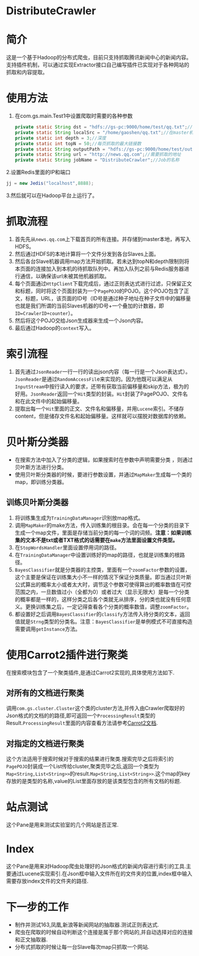 DistributeCrawler
=================
# 简介 #

这是一个基于Hadoop的分布式爬虫，目前只支持抓取腾讯新闻中心的新闻内容。支持插件机制，可以通过实现Extractor接口自己编写插件已实现对于各种网站的抓取和内容提取。

# 使用方法 #

1. 在com.gs.main.Test1中设置爬取时需要的各种参数

	```Java
	private static String dst = "hdfs://gs-pc:9000/home/test/qq.txt";//首页的链接暂存地
	private static String localSrc = "/home/gaoshen/qq.txt";//在master机器的暂存地
	private static int depth = 3;//深度
	private static int topN = 50;//每页抓取的最大链接数
	private static String outputPath = "hdfs://gs-pc:9000/home/test/output";//最终结果的输出路径
	private static String url = "http://news.qq.com";//需要抓取的地址
	private static String jobName = "DistributeCrawler";//Job的名称
	```

2.设置Redis里面的IP和端口
```Java
jj = new Jedis("localhost",8888);
```
3.然后就可以在Hadoop平台上运行了。

# 抓取流程 #
1. 首先先从`news.qq.com`上下载首页的所有连接。并存储到master本地，再写入HDFS。
2. 然后通过HDFS的本地计算将一个文件分发到各台Slaves上面。
3. 然后各台Slave机器调用map方法开始抓取。若未达到topN和depth限制则将本页面的连接加入到本机的待抓取队列中。再加入队列之前与Redis服务器进行通信，以确保该url未被其他机器抓取。
4. 每个页面通过`HttpClient`下载完成后，通过正则表达式进行过滤，只保留正文和标题，同时将这个页面封装为一个`PagePOJO`的POJO。这个POJO包含了正文，标题，URL，该页面的ID号（ID号是通过种子地址在种子文件中的偏移量也就是我们所谓的当前Slaves机器的ID号+一个叠加的计数器，即`ID=CrawlerID+counter`）。
5. 然后将这个POJO交给Json生成器来生成一个Json内容。
6. 最后通过Hadoop的`context`写入。

# 索引流程 #
1. 首先通过`JsonReader`一行一行的读出json内容（每一行是一个Json表达式）。`JsonReader`是通过`RandomAccessFil`e来实现的。因为他既可以满足从`InputStream`中按行读入的要求，还带有获取当前偏移量和skip方法，极为的好用。`JsonReader`返回一个`Hit`类型的封装。`Hit`封装了PagePOJO、文件名和在此文件中的起始偏移量。
2. 提取出每一个`Hit`里面的正文、文件名和偏移量，并用`Lucene`索引。不储存content，但是储存文件名和起始偏移量。这样就可以摆脱对数据库的依赖。

# 贝叶斯分类器 #
- 在搜索方法中加入了分类的逻辑，如果搜索时在参数中声明需要分类
，则通过贝叶斯方法进行分类。
- 使用贝叶斯分类器的时候，要进行参数设置，并通过`MapMaker`生成每一个类的map，即训练分类器。

## 训练贝叶斯分类器 ##
1. 将训练集生成为`TrainingDataManager`识别放map格式。
2. 调用`MapMaker`的make方法，传入训练集的根目录。会在每一个分类的目录下生成一个map文件，里面是存储当前分类的每一个词的词频。**注意：如果训练集的文本不是txt或者TXT格式的话需要在`make`方法里面设置文件类型。**
3. 在`StopWordsHandler`里面设置停用词的路径。
4. 在`TrainingDataManager`中设置训练好的map的路径，也就是训练集的根路径。
5. `BayesClassifier`就是分类器的主控类，里面有一个`zoomFactor`参数的设置，这个主要是保证在训练集大小不一样的情况下保证分类质量。即当通过贝叶斯公式算出的概率太小或者太大时，调节这个参数可使得算出的概率数值在可控范围之内，一旦数值过小（全都为0）或者过大（显示无限大）是每一个分类的概率都是一样的，这样分类之后各个类就无从排序，分的类也就没有任何意义。更换训练集之后，一定记得查看各个分类的概率数值，调整`zoomFactor`。
6. 都设置好之后调用`BayesClassifier`的`classify`方法传入待分类的文本，返回值就是`Strng`类型的分类名。注意：`BayesClassifier`是单例模式不可直接构造需要调用`getInstance`方法。

# 使用Carrot2插件进行聚类 #
在搜索模块包含了一个聚类插件,是通过Carrot2实现的,具体使用方法如下.
## 对所有的文档进行聚类 ##
调用`com.gs.cluster.Cluster`这个类的cluster方法,并传入由Crawler爬取好的Json格式的文档的的路径,即可返回一个`ProcessingResult`类型的Result.`ProcessingResult`里面的内容查看方法请参考[Carrot2文档](http://download.carrot2.org/stable/javadoc/).
## 对指定的文档进行聚类 ##
这个方法适用于搜索时候对于搜索的结果进行聚类.搜索完毕之后将索引的`PagePOJO`封装成一个List传给cluster,聚类完毕之后,返回一个类型为`Map<String,List<String>>`的result.`Map<String,List<String>>`.这个map的key存放的是类型的名称,value的List里面存放的是该类型包含的所有文档的标题.

# 站点测试 #

这个Pane是用来测试实验室的几个网站是否正常.

# Index #
这个Pane是用来对Hadoop爬虫处理好的Json格式的新闻内容进行索引的工具.主要通过Lucene实现索引.在Json框中输入文件所在的文件夹的位置,index框中输入需要存放index文件的文件夹的路径.

# 下一步的工作 #

- 制作并测试163,凤凰,新浪等新闻网站的抽取器.测试正则表达式.
- 爬虫在爬取的时候自动判断这个连接是属于那个网站的,并自动选择对应的连接和正文抽取器.
- 分布式抓取的时候让每一台Slave每次map只抓取一个网站.
